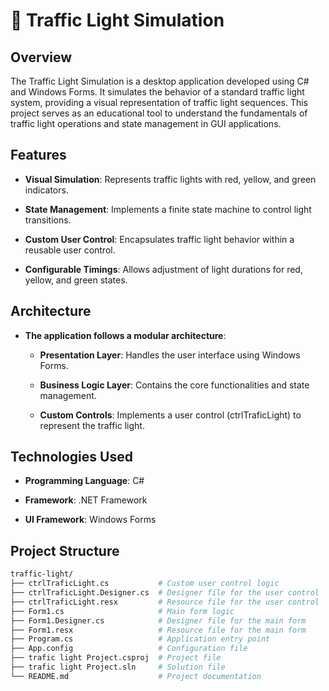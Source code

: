# 🚦 Traffic Light Simulation
## Overview
The Traffic Light Simulation is a desktop application developed using C# and Windows Forms. It simulates the behavior of a standard traffic light system, providing a visual representation of traffic light sequences. This project serves as an educational tool to understand the fundamentals of traffic light operations and state management in GUI applications.

## Features
- **Visual Simulation**: Represents traffic lights with red, yellow, and green indicators.

- **State Management**: Implements a finite state machine to control light transitions.

- **Custom User Control**: Encapsulates traffic light behavior within a reusable user control.

- **Configurable Timings**: Allows adjustment of light durations for red, yellow, and green states.

## Architecture
- **The application follows a modular architecture**:

    - **Presentation Layer**: Handles the user interface using Windows Forms.

    - **Business Logic Layer**: Contains the core functionalities and state management.

    - **Custom Controls**: Implements a user control (ctrlTraficLight) to represent the traffic light.

## Technologies Used
- **Programming Language**: C#

- **Framework**: .NET Framework

- **UI Framework**: Windows Forms

## Project Structure
```bash
traffic-light/
├── ctrlTraficLight.cs           # Custom user control logic
├── ctrlTraficLight.Designer.cs  # Designer file for the user control
├── ctrlTraficLight.resx         # Resource file for the user control
├── Form1.cs                     # Main form logic
├── Form1.Designer.cs            # Designer file for the main form
├── Form1.resx                   # Resource file for the main form
├── Program.cs                   # Application entry point
├── App.config                   # Configuration file
├── trafic light Project.csproj  # Project file
├── trafic light Project.sln     # Solution file
└── README.md                    # Project documentation
```